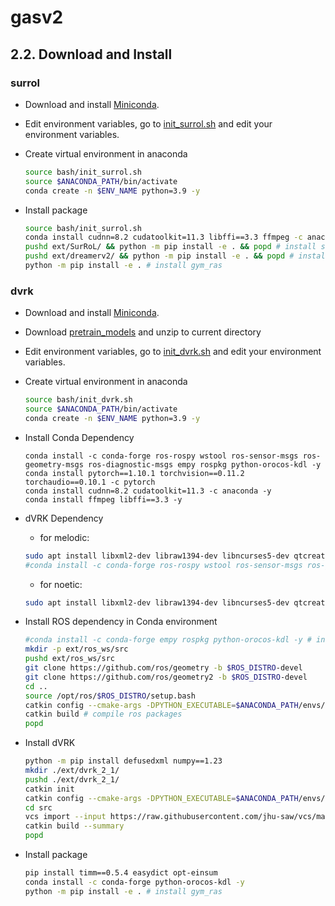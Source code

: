 # gasv2


## 2.2. Download and Install

### surrol
- Download and install [Miniconda](https://docs.anaconda.com/miniconda/).

- Edit environment variables, go to [init_surrol.sh](./bash/init_surrol.sh) and edit your environment variables.

- Create virtual environment in anaconda
    ```sh
    source bash/init_surrol.sh 
    source $ANACONDA_PATH/bin/activate 
    conda create -n $ENV_NAME python=3.9 -y
    ```

- Install package 
    ```sh
    source bash/init_surrol.sh
    conda install cudnn=8.2 cudatoolkit=11.3 libffi==3.3 ffmpeg -c anaconda -c conda-forge -y
    pushd ext/SurRoL/ && python -m pip install -e . && popd # install surrol
    pushd ext/dreamerv2/ && python -m pip install -e . && popd # install dreamerv2
    python -m pip install -e . # install gym_ras
    ```
### dvrk
- Download and install [Miniconda](https://docs.anaconda.com/miniconda/).
- Download [pretrain_models](https://mycuhk-my.sharepoint.com/:f:/g/personal/1155097177_link_cuhk_edu_hk/Elg2xxj3URNJhm6cCNf8GzwBVJXCOfrtLiL83xXECN_7VQ?e=do3lV8&download=1) and unzip to current directory

- Edit environment variables, go to [init_dvrk.sh](./bash/init_dvrk.sh) and edit your environment variables.

- Create virtual environment in anaconda
    ```sh
    source bash/init_dvrk.sh 
    source $ANACONDA_PATH/bin/activate 
    conda create -n $ENV_NAME python=3.9 -y
    ```
- Install Conda Dependency
    ```
    conda install -c conda-forge ros-rospy wstool ros-sensor-msgs ros-geometry-msgs ros-diagnostic-msgs empy rospkg python-orocos-kdl -y 
    conda install pytorch==1.10.1 torchvision==0.11.2 torchaudio==0.10.1 -c pytorch
    conda install cudnn=8.2 cudatoolkit=11.3 -c anaconda -y 
    conda install ffmpeg libffi==3.3 -y
    ```
- dVRK Dependency
    - for melodic:
    ```sh
    sudo apt install libxml2-dev libraw1394-dev libncurses5-dev qtcreator swig sox espeak cmake-curses-gui cmake-qt-gui git subversion gfortran libcppunit-dev libqt5xmlpatterns5-dev  libbluetooth-dev python-wstool python-vcstool python-catkin-tools
    #conda install -c conda-forge ros-rospy wstool ros-sensor-msgs ros-geometry-msgs ros-diagnostic-msgs -y # additional install for melodic since it uses python2.7, need to reinstall all ros dependency
    ```
    - for noetic:
    ```sh
    sudo apt install libxml2-dev libraw1394-dev libncurses5-dev qtcreator swig sox espeak cmake-curses-gui cmake-qt-gui git subversion gfortran libcppunit-dev libqt5xmlpatterns5-dev libbluetooth-dev python3-pyudev python3-wstool python3-vcstool python3-catkin-tools python3-osrf-pycommon
    ```
- Install ROS dependency in Conda environment
    ```sh
    #conda install -c conda-forge empy rospkg python-orocos-kdl -y # install pre-compiled ros packages
    mkdir -p ext/ros_ws/src 
    pushd ext/ros_ws/src 
    git clone https://github.com/ros/geometry -b $ROS_DISTRO-devel 
    git clone https://github.com/ros/geometry2 -b $ROS_DISTRO-devel
    cd ..
    source /opt/ros/$ROS_DISTRO/setup.bash
    catkin config --cmake-args -DPYTHON_EXECUTABLE=$ANACONDA_PATH/envs/$ENV_NAME/bin/python3.9 -DPYTHON_INCLUDE_DIR=$ANACONDA_PATH/envs/$ENV_NAME/include/python3.9 -DPYTHON_LIBRARY=$ANACONDA_PATH/envs/$ENV_NAME/lib/libpython3.9.so
    catkin build # compile ros packages
    popd
    ```
- Install dVRK
    ```sh
    python -m pip install defusedxml numpy==1.23
    mkdir ./ext/dvrk_2_1/
    pushd ./ext/dvrk_2_1/
    catkin init
    catkin config --cmake-args -DPYTHON_EXECUTABLE=$ANACONDA_PATH/envs/$ENV_NAME/bin/python3.9 -DPYTHON_INCLUDE_DIR=$ANACONDA_PATH/envs/$ENV_NAME/include/python3.9 -DPYTHON_LIBRARY=$ANACONDA_PATH/envs/$ENV_NAME/lib/libpython3.9.so
    cd src
    vcs import --input https://raw.githubusercontent.com/jhu-saw/vcs/main/ros1-dvrk-2.1.0.vcs --recursive
    catkin build --summary
    popd
    ```

- Install package 
    ```sh
    pip install timm==0.5.4 easydict opt-einsum
    conda install -c conda-forge python-orocos-kdl -y
    python -m pip install -e . # install gym_ras
    ``````